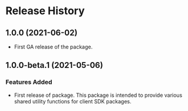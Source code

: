 # Release History

## 1.0.0 (2021-06-02)

- First GA release of the package.

## 1.0.0-beta.1 (2021-05-06)

### Features Added

- First release of package. This package is intended to provide various shared utility functions for client SDK packages.
